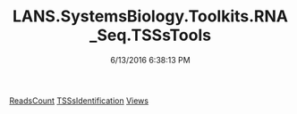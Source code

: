 ﻿---
title: LANS.SystemsBiology.Toolkits.RNA_Seq.TSSsTools
date: 6/13/2016 6:38:13 PM
---

[ReadsCount](T-LANS.SystemsBiology.Toolkits.RNA_Seq.TSSsTools.ReadsCount.html)
[TSSsIdentification](T-LANS.SystemsBiology.Toolkits.RNA_Seq.TSSsTools.TSSsIdentification.html)
[Views](T-LANS.SystemsBiology.Toolkits.RNA_Seq.TSSsTools.Views.html)
